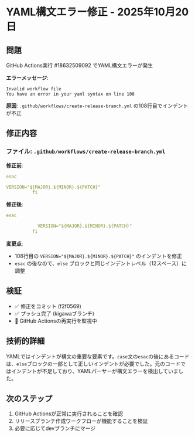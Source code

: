 # YAML構文エラー修正 - 2025年10月20日

## 問題

GitHub Actions実行 #18632509092 でYAML構文エラーが発生

**エラーメッセージ**:
```
Invalid workflow file
You have an error in your yaml syntax on line 108
```

**原因**: `.github/workflows/create-release-branch.yml` の108行目でインデントが不正

## 修正内容

### ファイル: `.github/workflows/create-release-branch.yml`

**修正前**:
```yaml
esac

VERSION="${MAJOR}.${MINOR}.${PATCH}"
          fi
```

**修正後**:
```yaml
esac

            VERSION="${MAJOR}.${MINOR}.${PATCH}"
          fi
```

**変更点**:
- 108行目の `VERSION="${MAJOR}.${MINOR}.${PATCH}"` のインデントを修正
- `esac` の後なので、`else` ブロックと同じインデントレベル（12スペース）に調整

## 検証

- ✅ 修正をコミット (f2f0569)
- ✅ プッシュ完了 (kigawaブランチ)
- 🔄 GitHub Actionsの再実行を監視中

## 技術的詳細

YAMLではインデントが構文の重要な要素です。`case`文の`esac`の後にあるコードは、`else`ブロックの一部として正しいインデントが必要でした。元のコードではインデントが不足しており、YAMLパーサーが構文エラーを検出していました。

## 次のステップ

1. GitHub Actionsが正常に実行されることを確認
2. リリースブランチ作成ワークフローが機能することを検証
3. 必要に応じてdevブランチにマージ